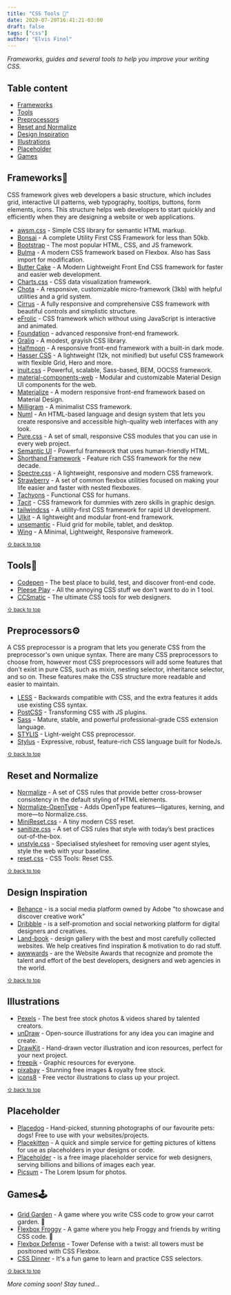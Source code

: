 ```yaml
---
title: "CSS Tools 🌈"
date: 2020-07-20T16:41:21-03:00
draft: false
tags: ["css"]
author: "Elvis Finol"
---
```


*Frameworks, guides and several tools to help you improve your writing CSS.*

## Table content

- [Frameworks](#frameworks)
- [Tools](#tools)
- [Preprocessors](#preprocessors)
- [Reset and Normalize](#reset-and-normalize)
- [Design Inspiration](#design-inspiration)
- [Illustrations](#illustrations)
- [Placeholder](#placeholder)
- [Games](#games)

## Frameworks🎨

CSS framework gives web developers a basic structure, which includes grid, interactive UI patterns, web typography, tooltips, buttons, form elements, icons. This structure helps web developers to start quickly and efficiently when they are designing a website or web applications.

* [awsm.css](https://igoradamenko.github.io/awsm.css/) - Simple CSS library for semantic HTML markup.
* [Bonsai](https://www.bonsaicss.com/) - A complete Utility First CSS Framework for less than 50kb.
* [Bootstrap](https://getbootstrap.com/) - The most popular HTML, CSS, and JS framework.
* [Bulma](http://bulma.io/) - A modern CSS framework based on Flexbox. Also has Sass import for modification.
* [Butter Cake](http://getbuttercake.com/) - A Modern Lightweight Front End CSS framework for faster and easier web development.
* [Charts.css](https://chartscss.org/) - CSS data visualization framework.
* [Chota](https://jenil.github.io/chota/) - A responsive, customizable micro-framework (3kb) with helpful utilities and a grid system.
* [Cirrus](https://spiderpig86.github.io/Cirrus/) - A fully responsive and comprehensive CSS framework with beautiful controls and simplistic structure.
* [eFrolic](https://efraa.github.io/eFrolic/) - CSS framework which without using JavaScript is interactive and animated.
* [Foundation](http://foundation.zurb.com/) - advanced responsive front-end framework.
* [Gralig](http://gralig.com/) - A modest, grayish CSS library.
* [Halfmoon](https://www.gethalfmoon.com/) - A responsive front-end framework with a built-in dark mode.
* [Hasser CSS](https://github.com/HeavenMercy/HasserCSS) - A lightweight (12k, not minified) but useful CSS framework with flexible Grid, Hero and more.
* [inuit.css](http://inuitcss.com/) - Powerful, scalable, Sass-based, BEM, OOCSS framework.
* [material-components-web](https://github.com/material-components/material-components-web) - Modular and customizable Material Design UI components for the web.
* [Materialize](http://materializecss.com/) - A modern responsive front-end framework based on Material Design.
* [Milligram](http://milligram.io) - A minimalist CSS framework.
* [Numl](https://numl.design) - An HTML-based language and design system that lets you create responsive and accessible high-quality web interfaces with any look.
* [Pure.css](http://purecss.io/) - A set of small, responsive CSS modules that you can use in every web project.
* [Semantic UI](http://semantic-ui.com/) - Powerful framework that uses human-friendly HTML.
* [Shorthand Framework](https://github.com/shorthandcss/shorthand) - Feature rich CSS framework for the new decade.
* [Spectre.css](https://picturepan2.github.io/spectre/index.html) - A lightweight, responsive and modern CSS framework.
* [Strawberry](https://github.com/jfet97/strawberry) - A set of common flexbox utilities focused on making your life easier and faster with nested flexboxes.
* [Tachyons](http://tachyons.io/) - Functional CSS for humans.
* [Tacit](https://yegor256.github.io/tacit/) - CSS framework for dummies with zero skills in graphic design.
* [tailwindcss](https://github.com/tailwindcss/tailwindcss) - A utility-first CSS framework for rapid UI development.
* [UIkit](http://getuikit.com/) - A lightweight and modular front-end framework.
* [unsemantic](http://unsemantic.com/) - Fluid grid for mobile, tablet, and desktop.
* [Wing](https://kbrsh.github.io/wing/) - A Minimal, Lightweight, Responsive framework.

<sub>[⇧ back to top](#table-content)</sub>


## Tools🔧

- [Codepen](https://codepen.io/) - The best place to build, test, and discover front-end code.
- [Pleese Play](http://pleeease.io/play/) - All the annoying CSS stuff we don't want to do in 1 tool.
- [CCSmatic](https://www.cssmatic.com/) - The ultimate CSS tools for web designers.

<sub>[⇧ back to top](#table-content)</sub>


## Preprocessors⚙️

A CSS preprocessor is a program that lets you generate CSS from the preprocessor's own unique syntax. There are many CSS preprocessors to choose from, however most CSS preprocessors will add some features that don't exist in pure CSS, such as mixin, nesting selector, inheritance selector, and so on. These features make the CSS structure more readable and easier to maintain.

* [LESS](https://github.com/less/less.js) - Backwards compatible with CSS, and the extra features it adds use existing CSS syntax.
* [PostCSS](https://github.com/postcss/postcss) - Transforming CSS with JS plugins.
* [Sass](https://github.com/sass/sass) - Mature, stable, and powerful professional-grade CSS extension language.
* [STYLIS](https://github.com/thysultan/stylis.js) - Light-weight CSS preprocessor.
* [Stylus](http://learnboost.github.io/stylus/) - Expressive, robust, feature-rich CSS language built for NodeJs.

<sub>[⇧ back to top](#table-content)</sub>


## Reset and Normalize

- [Normalize](https://github.com/necolas/normalize.css) - A set of CSS rules that provide better cross-browser consistency in the default styling of HTML elements.
- [Normalize-OpenType](https://github.com/kennethormandy/normalize-opentype.css) - Adds OpenType features—ligatures, kerning, and more—to Normalize.css.
- [MiniReset.css](https://github.com/jgthms/minireset.css) - A tiny modern CSS reset.
- [sanitize.css](https://github.com/jonathantneal/sanitize.css/) - A set of CSS rules that style with today’s best practices out-of-the-box.
- [unstyle.css](https://github.com/Martin-Pitt/css-unstyle) - Specialised stylesheet for removing user agent styles, style the web with your baseline.
- [reset.css](https://meyerweb.com/eric/tools/css/reset/) - CSS Tools: Reset CSS.

<sub>[⇧ back to top](#table-content)</sub>

## Design Inspiration

- [Behance](https://www.behance.net/) - is a social media platform owned by Adobe "to showcase and discover creative work"
- [Dribbble](https://dribbble.com/) - is a self-promotion and social networking platform for digital designers and creatives.
- [Land-book](https://land-book.com/) - design gallery with the best and most carefully collected websites. We help creatives find inspiration & motivation to do rad stuff.
- [awwwards](https://www.awwwards.com/) - are the Website Awards that recognize and promote the talent and effort of the best developers, designers and web agencies in the world.

<sub>[⇧ back to top](#table-content)</sub>

## Illustrations

- [Pexels](https://www.pexels.com/?locale=en-us) - The best free stock photos & videos shared by talented creators.
- [unDraw](https://undraw.co/illustrations) - Open-source illustrations for any idea you can imagine and create.
- [DrawKit](https://www.drawkit.io/) - Hand-drawn vector illustration and icon resources, perfect for your next project.
- [freepik](https://www.freepik.com/) - Graphic resources for everyone.
- [pixabay](https://pixabay.com/) - Stunning free images & royalty free stock.
- [icons8](https://icons8.com/illustrations) - Free vector illustrations to class up your project.

<sub>[⇧ back to top](#table-content)</sub>

## Placeholder
- [Placedog](https://placedog.net/) - Hand-picked, stunning photographs of our favourite pets: dogs!
Free to use with your websites/projects.
- [Placekitten](https://placekitten.com/) - A quick and simple service for getting pictures of kittens for use as placeholders in your designs or code.
- [Placeholder](https://placeholder.com/) - is a free image placeholder service for web designers, serving billions and billions of images each year.
- [Picsum](https://picsum.photos/) - The Lorem Ipsum for photos.

## Games🕹️

- [Grid Garden](https://cssgridgarden.com/#es) - A game where you write CSS code to grow your carrot garden. 🥕
- [Flexbox Froggy](https://flexboxfroggy.com/) - A game where you help Froggy and friends by writing CSS code. 🐸
- [Flexbox Defense](http://www.flexboxdefense.com/) - Tower Defense with a twist: all towers must be positioned with CSS Flexbox.
- [CSS Dinner](https://flukeout.github.io/) - It's a fun game to learn and practice CSS selectors.

<sub>[⇧ back to top](#table-content)</sub>


*More coming soon! Stay tuned...*
